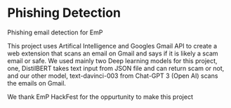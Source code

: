 # Phishing Detection
Phishing email detection for EmP


This project uses Artifical Intelligence and Googles Gmail API to create a web extension that scans an email on Gmail and says if it is likely a scam email or safe. We used mainly two Deep learning models for this project, one, DistilBERT takes text input from JSON file and can return scam or not, and our other model, text-davinci-003 from Chat-GPT 3 (Open AI) scans the emails on Gmail. 

We thank EmP HackFest for the oppurtunity to make this project
